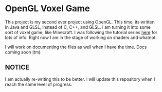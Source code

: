 # OpenGL Voxel Game
This project is my second ever project using OpenGL. This time, its written in Java and GLSL, instead of C, C++, and GLSL.
I am turning it into some sort of voxel game, like Minecraft. I was following the tutorial series [here](https://www.youtube.com/watch?v=KMWUjNE0fYI&list=PLRIWtICgwaX0u7Rf9zkZhLoLuZVfUksDP&index=0) for lots of info. Right now I am in the stage of working on shaders and whatnot.

I will work on documenting the files as well when I have the time. Docs coming soon (tm)

## NOTICE
I am actually re-writing this to be better. I will update this repository when I reach the same level of progress.
